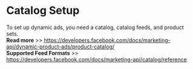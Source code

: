 # Catalog Setup
To set up dynamic ads, you need a catalog, catalog feeds, and product sets.  
**Read more** >> https://developers.facebook.com/docs/marketing-api/dynamic-product-ads/product-catalog/  
**Supported Feed Formats** >> https://developers.facebook.com/docs/marketing-api/catalog/reference
